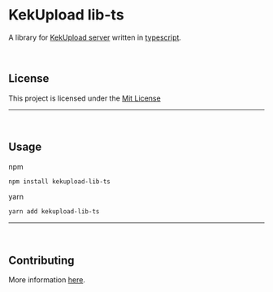 # KekUpload lib-ts

A library for [KekUpload server](https://oss.kotw.dev/kekupload-server) written in [typescript](https://www.typescriptlang.org/).

<br>

## License
This project is licensed under the [Mit License](https://mit-license.org/)

<hr>
<br>


## Usage

npm
```sh
npm install kekupload-lib-ts
```

yarn
```sh
yarn add kekupload-lib-ts
```

<hr>
<br>

## Contributing
More information [here](https://oss.kotw.dev/kekupload-lib-ts/CONTRIBUTE).